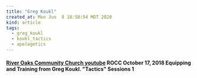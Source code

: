 ```yaml
---
title: "Greg Koukl"
created_at: Mon Jun  8 18:58:54 MDT 2020
kind: article
tags:
  - greg_koukl
  - koukl_tactics
  - apologetics
---
```


<h4>
  <a href="https://www.youtube.com/watch?v=aTzh6oVbsKk" target="_blank">River Oaks Community Church youtube</a>
  ROCC October 17, 2018 Equipping and Training from Greg Koukl. "Tactics" Sessions 1
</h4>

<!--
html boilerplate fragments
<a href="" target="_blank"></a>
<a name=""></a>
<img src="" width="400px">
<ul>
  <li></li>
  <li><a href="" target="_blank"></a></li>
</ul>
<pre>
</pre>
<p style="margin-bottom: 2em;"></p>
<hr style="border: 0; height: 3px; background: #333; background-image: linear-gradient(to right, #ccc, #333, #ccc);">
<pre><code>
</code></pre>
<math xmlns='http://www.w3.org/1998/Math/MathML' display='block'>
</math>
:-->
